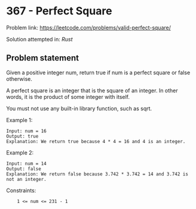 # 367 - Perfect Square

Problem link: https://leetcode.com/problems/valid-perfect-square/

Solution attempted in: *Rust*

## Problem statement

Given a positive integer num, return true if num is a perfect square or false otherwise.

A perfect square is an integer that is the square of an integer. In other words, it is the product of some integer with itself.

You must not use any built-in library function, such as sqrt.

 

Example 1:
```
Input: num = 16
Output: true
Explanation: We return true because 4 * 4 = 16 and 4 is an integer.
```
Example 2:
```
Input: num = 14
Output: false
Explanation: We return false because 3.742 * 3.742 = 14 and 3.742 is not an integer.
```
 

Constraints:
```
    1 <= num <= 231 - 1
```

